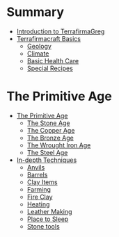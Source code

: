 # Summary

- [Introduction to TerrafirmaGreg](./20250219122135.md)
- [Terrafirmacraft Basics](./tfc-basics/20250219122225.md)
    - [Geology](./tfc-basics/20250306152352.md)
    - [Climate](./tfc-basics/20250306152421.md)
    - [Basic Health Care](./tfc-basics/20250306152451.md)
    - [Special Recipes](./tfc-basics/20250308173354.md)

# The Primitive Age
- [The Primitive Age](./primitive-age/20250225014717.md)
    - [The Stone Age](./primitive-age/20250310171200.md)
    - [The Copper Age](./primitive-age/20250310171303.md)
    - [The Bronze Age](./primitive-age/20250310171342.md)
    - [The Wrought Iron Age](./primitive-age/20250310171355.md)
    - [The Steel Age](./primitive-age/20250310171533.md)
- [In-depth Techniques]()
    - [Anvils](./20250310130131.md)
    - [Barrels](./primitive-age/20250309014151.md)
    - [Clay Items](./primitive-age/20250308175403.md)
    - [Farming]()
    - [Fire Clay](./primitive-age/20250308163610.md)
    - [Heating](./primitive-age/20250309022123.md)
    - [Leather Making]()
    - [Place to Sleep](./primitive-age/20250307015405.md)
    - [Stone tools](./primitive-age/20250306153529.md)